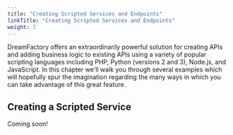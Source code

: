 ```yaml
---
title: "Creating Scripted Services and Endpoints"
linkTitle: "Creating Scripted Services and Endpoints"
weight: 7
---
```


DreamFactory offers an extraordinarily powerful solution for creating APIs and adding business logic to existing APIs using a variety of popular scripting languages including PHP, Python (versions 2 and 3), Node.js, and JavaScript. In this chapter we'll walk you through several examples which will hopefully spur the imagination regarding the many ways in which you can take advantage of this great feature.

## Creating a Scripted Service

Coming soon! 